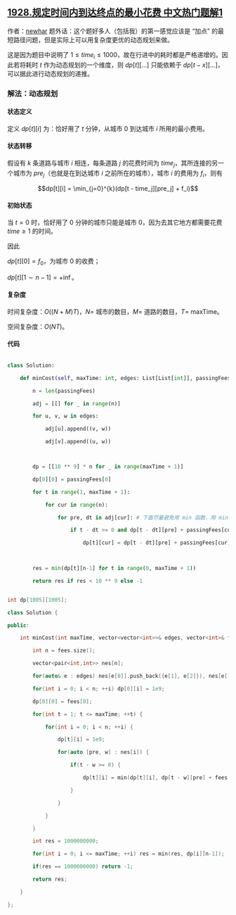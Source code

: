 ## [1928.规定时间内到达终点的最小花费 中文热门题解1](https://leetcode.cn/problems/minimum-cost-to-reach-destination-in-time/solutions/100000/dong-tai-gui-hua-on-m-maxtime-by-newhar-fkif)

作者：[newhar](https://leetcode.cn/u/newhar)
题外话：这个题好多人（包括我）的第一感觉应该是 “加点” 的最短路径问题，但是实际上可以用复杂度更优的动态规划来做。

这是因为题目中说明了 $1 \leq time_i \leq 1000$，故在行进中的耗时都是严格递增的。因此若将耗时 $t$ 作为动态规划的一个维度，则 $dp[t][...]$ 只能依赖于 $dp[t-x][...]$，可以据此进行动态规划的递推。

### 解法：动态规划

#### 状态定义

定义 $dp[t][i]$ 为：恰好用了 $t$ 分钟，从城市 $0$ 到达城市 $i$ 所用的最小费用。

#### 状态转移

假设有 $k$ 条道路与城市 $i$ 相连，每条道路 $j$ 的花费时间为 $time_j$，其所连接的另一个城市为 $pre_j$（也就是在到达城市 $i$ 之前所在的城市），城市 $i$ 的费用为 $f_i$，则有

$$dp[t][i] = \min_{j=0}^{k}(dp[t - time_j][pre_j] + f_i)$$

#### 初始状态

当 $t=0$ 时，恰好用了 $0$ 分钟的城市只能是城市 $0$，因为去其它地方都需要花费 $time \geq 1$ 的时间。

因此 

$dp[t][0] = f_0$，为城市 $0$ 的收费；

$dp[t][1\sim n-1] = +\inf$。

#### 复杂度

时间复杂度：$O((N + M)T)$，$N=$ 城市的数目，$M=$ 道路的数目，$T=$ maxTime。

空间复杂度：$O(NT)$。

#### 代码
```python [g-python3]
class Solution:
    def minCost(self, maxTime: int, edges: List[List[int]], passingFees: List[int]) -> int:
        n = len(passingFees)
        adj = [[] for _ in range(n)]
        for u, v, w in edges:
            adj[u].append((v, w))
            adj[v].append((u, w))

        dp = [[10 ** 9] * n for _ in range(maxTime + 1)]
        dp[0][0] = passingFees[0]
        for t in range(1, maxTime + 1):
            for cur in range(n):
                for pre, dt in adj[cur]: # 下面尽量避免用 min 函数，用 min 函数大约 9000 ms, 不用 6000 ms
                    if t - dt >= 0 and dp[t - dt][pre] + passingFees[cur] < dp[t][cur]:
                        dp[t][cur] = dp[t - dt][pre] + passingFees[cur]
        
        res = min(dp[t][n-1] for t in range(0, maxTime + 1))
        return res if res < 10 ** 9 else -1
```

```c++ [g-c++]
int dp[1005][1005];
class Solution {
public:
    int minCost(int maxTime, vector<vector<int>>& edges, vector<int>& fees) {
        int n = fees.size();
        vector<pair<int,int>> nes[n];
        for(auto& e : edges) nes[e[0]].push_back({e[1], e[2]}), nes[e[1]].push_back({e[0], e[2]});
        for(int i = 0; i < n; ++i) dp[0][i] = 1e9;
        dp[0][0] = fees[0];
        for(int t = 1; t <= maxTime; ++t) {
            for(int i = 0; i < n; ++i) {
                dp[t][i] = 1e9;
                for(auto [pre, w] : nes[i]) {
                    if(t - w >= 0) {
                        dp[t][i] = min(dp[t][i], dp[t - w][pre] + fees[i]);
                    }
                }
            }
        }
        int res = 1000000000;
        for(int i = 0; i <= maxTime; ++i) res = min(res, dp[i][n-1]);
        if(res == 1000000000) return -1;
        return res;
    }
};
```

